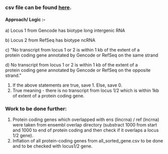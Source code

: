 ### csv file can be found [here](https://drive.google.com/drive/folders/1PmOZzZxoxe6JSzei_XGgtfo2MfPi21t4?usp=sharing).<br/>
#### Approach/ Logic :-<br/>
a) Locus 1 from Gencode has biotype long intergenic RNA

b) Locus 2 from RefSeq has biotype ncRNA<br/>
 
c) "No transcript from locus 1 or 2 is within 1 kb of the extent of a <br/>
protein coding gene annotated by Gencode or RefSeq on the same strand<br/>

d) No transcript from locus 1 or 2 is within 1 kb of the extent of a <br/>
protein coding gene annotated by Gencode or RefSeq on the opposite <br/>
strand."<br/>
1) If the above statements are true, save 1. Else, save 0. <br/>
2) True meaning - there is no transcript from locus 1/2 which is within 1kb of extent of a protein coding gene.<br/>
### Work to be done further:<br/>
1) Protein coding genes which overlapped with ens (lincrna) / ref (lncrna) were taken from ensembl overlap directory (substract 1000 from start and 1000 to end of protein coding and then check if it overlaps a locus 1/2 gene). <br/>
2) Inflation of all protein-coding genes from all_sorted_gene.csv to be done and to be checked with locus1/2 gene.

